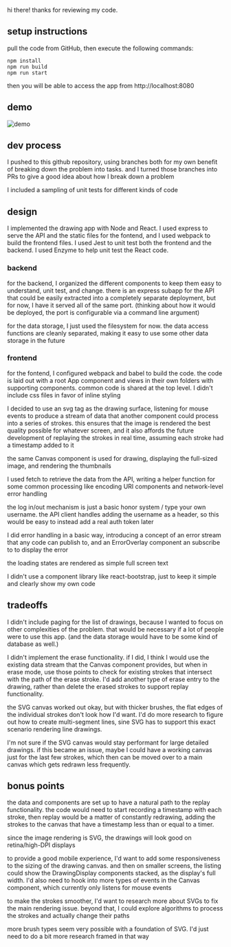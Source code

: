 hi there! thanks for reviewing my code.

## setup instructions

pull the code from GitHub, then execute the following commands:

```
npm install
npm run build
npm run start
```

then you will be able to access the app from http://localhost:8080

## demo

![demo](https://user-images.githubusercontent.com/1881454/112560210-11a5cc80-8da9-11eb-95f1-e410cc1b08ee.gif)


## dev process

I pushed to this github repository, using branches both for my own benefit of breaking down the problem into tasks. and I turned those branches into PRs to give a good idea about how I break down a problem

I included a sampling of unit tests for different kinds of code

## design

I implemented the drawing app with Node and React. I used express to serve the API and the static files for the fontend, and I used webpack to build the frontend files. I used Jest to unit test both the frontend and the backend. I used Enzyme to help unit test the React code.

### backend

for the backend, I organized the different components to keep them easy to understand, unit test, and change. there is an express subapp for the API that could be easily extracted into a completely separate deployment, but for now, I have it served all of the same port. (thinking about how it would be deployed, the port is configurable via a command line argument)

for the data storage, I just used the filesystem for now. the data access functions are cleanly separated, making it easy to use some other data storage in the future

### frontend

for the fontend, I configured webpack and babel to build the code. the code is laid out with a root App component and views in their own folders with supporting components. common code is shared at the top level. I didn't include css files in favor of inline styling

I decided to use an svg tag as the drawing surface, listening for mouse events to produce a stream of data that another component could process into a series of strokes. this ensures that the image is rendered the best quality possible for whatever screen, and it also affords the future development of replaying the strokes in real time, assuming each stroke had a timestamp added to it

the same Canvas component is used for drawing, displaying the full-sized image, and rendering the thumbnails

I used fetch to retrieve the data from the API, writing a helper function for some common processing like encoding URI components and network-level error handling

the log in/out mechanism is just a basic honor system / type your own username. the API client handles adding the username as a header, so this would be easy to instead add a real auth token later

I did error handling in a basic way, introducing a concept of an error stream that any code can publish to, and an ErrorOverlay component an subscribe to to display the error

the loading states are rendered as simple full screen text

I didn't use a component library like react-bootstrap, just to keep it simple and clearly show my own code

## tradeoffs

I didn't include paging for the list of drawings, because I wanted to focus on other complexities of the problem. that would be necessary if a lot of people were to use this app. (and the data storage would have to be some kind of database as well.)

I didn't implement the erase functionality. if I did, I think I would use the existing data stream that the Canvas component provides, but when in erase mode, use those points to check for existing strokes that intersect with the path of the erase stroke. I'd add another type of erase entry to the drawing, rather than delete the erased strokes to support replay functionality.

the SVG canvas worked out okay, but with thicker brushes, the flat edges of the individual strokes don't look how I'd want. I'd do more research to figure out how to create multi-segment lines, sine SVG has to support this exact scenario rendering line drawings.

I'm not sure if the SVG canvas would stay performant for large detailed drawings. if this became an issue, maybe I could have a working canvas just for the last few strokes, which then can be moved over to a main canvas which gets redrawn less frequently.

## bonus points

the data and components are set up to have a natural path to the replay functionality. the code would need to start recording a timestamp with each stroke, then replay would be a matter of constantly redrawing, adding the strokes to the canvas that have a timestamp less than or equal to a timer.

since the image rendering is SVG, the drawings will look good on retina/high-DPI displays

to provide a good mobile experience, I'd want to add some responsiveness to the sizing of the drawing canvas. and then on smaller screens, the listing could show the DrawingDisplay components stacked, as the display's full width.  I'd also need to hook into more types of events in the Canvas component, which currently only listens for mouse events

to make the strokes smoother, I'd want to research more about SVGs to fix the main rendering issue. beyond that, I could explore algorithms to process the strokes and actually change their paths

more brush types seem very possible with a foundation of SVG. I'd just need to do a bit more research framed in that way

